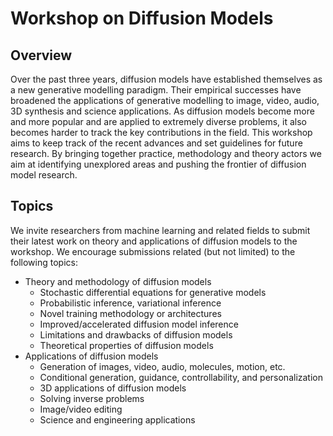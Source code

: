 # Workshop on Diffusion Models

## Overview

Over the past three years, diffusion models have established themselves as a new generative modelling paradigm. Their empirical successes have broadened the applications of generative modelling to image, video, audio, 3D synthesis and science applications. As diffusion models become more and more popular and are applied to extremely diverse problems, it also becomes harder to track the key contributions in the field. This workshop aims to keep track of the recent advances and set guidelines for future research. By bringing together practice, methodology and theory actors we aim at identifying unexplored areas and pushing the frontier of diffusion model research.

## Topics
We invite researchers from machine learning and related fields to submit their latest work on theory and applications of diffusion models to the workshop. We encourage submissions related (but not limited) to the following topics:

- Theory and methodology of diffusion models
    - Stochastic differential equations for generative models
    - Probabilistic inference, variational inference
    - Novel training methodology or architectures
    - Improved/accelerated diffusion model inference
    - Limitations and drawbacks of diffusion models
    - Theoretical properties of diffusion models
- Applications of diffusion models
    - Generation of images, video, audio, molecules, motion, etc.
    - Conditional generation, guidance, controllability, and personalization
    - 3D applications of diffusion models
    - Solving inverse problems
    - Image/video editing
    - Science and engineering applications